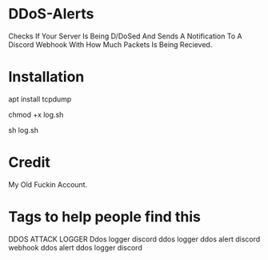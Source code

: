 # DDoS-Alerts
Checks If Your Server Is Being D/DoSed And Sends A Notification To A Discord Webhook With How Much Packets Is Being Recieved. 


# Installation

apt install tcpdump

chmod +x log.sh

sh log.sh


# Credit
My Old Fuckin Account.


# Tags to help people find this
DDOS ATTACK LOGGER
Ddos logger
discord ddos logger
ddos alert
discord webhook ddos alert
ddos logger discord
